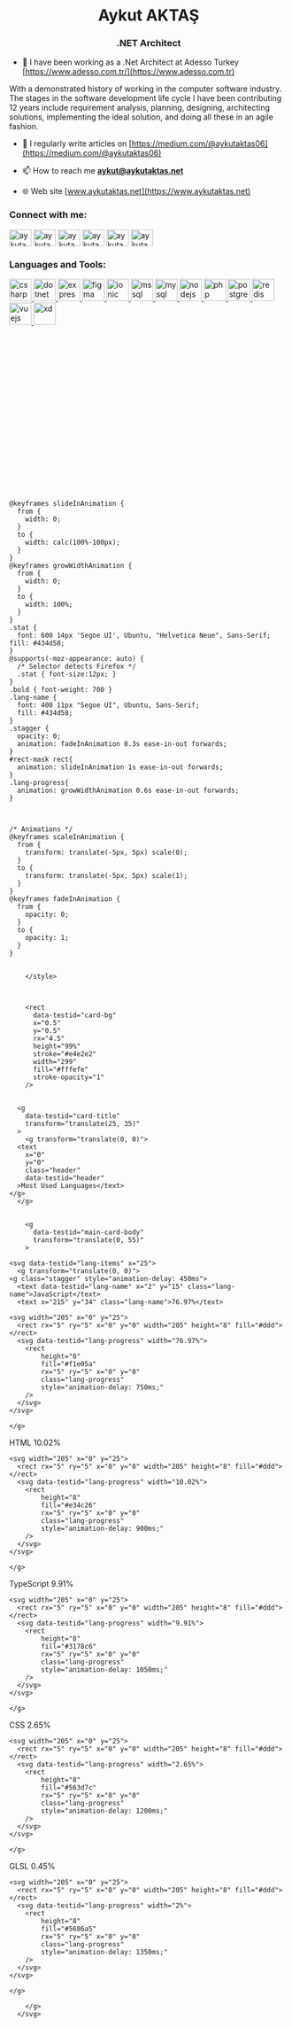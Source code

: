 <h1 align="center">Aykut AKTAŞ</h1>
<h3 align="center">.NET Architect</h3>

- 🔭 I have been working as a .Net Architect at Adesso Turkey [https://www.adesso.com.tr/](https://www.adesso.com.tr)

With a demonstrated history of working in the computer software industry. The stages in the software development life cycle I have been contributing 12 years include requirement analysis, planning, designing, architecting solutions, implementing the ideal solution, and doing all these in an agile fashion.

- 📝 I regularly write articles on [https://medium.com/@aykutaktas06](https://medium.com/@aykutaktas06)

- 📫 How to reach me **aykut@aykutaktas.net**

- 🌐 Web site [www.aykutaktas.net](https://www.aykutaktas.net)

<h3 align="left">Connect with me:</h3>
<p align="left">
<a href="https://www.linkedin.com/in/aykut-aktas" target="blank"><img align="center" src="https://cdn.jsdelivr.net/npm/simple-icons@3.0.1/icons/linkedin.svg" alt="aykutaktas" height="30" width="40" /></a>
<a href="https://www.facebook.com/aaykutaktas" target="blank"><img align="center" src="https://cdn.jsdelivr.net/npm/simple-icons@3.0.1/icons/facebook.svg" alt="aykutaktas" height="30" width="40" /></a>
<a href="https://twitter.com/Aykut__Aktas" target="blank"><img align="center" src="https://cdn.jsdelivr.net/npm/simple-icons@3.0.1/icons/twitter.svg" alt="aykutaktas" height="30" width="40" /></a>
<a href="https://www.instagram.com/ayk.aktas" target="blank"><img align="center" src="https://cdn.jsdelivr.net/npm/simple-icons@3.0.1/icons/instagram.svg" alt="aykutaktas" height="30" width="40" /></a>
<a href="https://www.youtube.com/c/AykutAktasGoogle" target="blank"><img align="center" src="https://cdn.jsdelivr.net/npm/simple-icons@3.0.1/icons/youtube.svg" alt="aykutaktas" height="30" width="40" /></a>
<a href="https://medium.com/@aykutaktas06" target="blank"><img align="center" src="https://cdn.jsdelivr.net/npm/simple-icons@3.0.1/icons/medium.svg" alt="aykutaktas" height="30" width="40" /></a>
</p>

<h3 align="left">Languages and Tools:</h3>
<p align="left"> <a href="https://www.w3schools.com/cs/" target="_blank"> <img src="https://raw.githubusercontent.com/devicons/devicon/master/icons/csharp/csharp-original.svg" alt="csharp" width="40" height="40"/> </a> <a href="https://dotnet.microsoft.com/" target="_blank"> <img src="https://raw.githubusercontent.com/devicons/devicon/master/icons/dot-net/dot-net-original-wordmark.svg" alt="dotnet" width="40" height="40"/> </a> <a href="https://expressjs.com" target="_blank"> <img src="https://raw.githubusercontent.com/devicons/devicon/master/icons/express/express-original-wordmark.svg" alt="express" width="40" height="40"/> </a> <a href="https://www.figma.com/" target="_blank"> <img src="https://www.vectorlogo.zone/logos/figma/figma-icon.svg" alt="figma" width="40" height="40"/> </a> <a href="https://ionicframework.com" target="_blank"> <img src="https://upload.wikimedia.org/wikipedia/commons/d/d1/Ionic_Logo.svg" alt="ionic" width="40" height="40"/> </a> <a href="https://www.microsoft.com/en-us/sql-server" target="_blank"> <img src="https://cdn.worldvectorlogo.com/logos/microsoft-sql-server.svg" alt="mssql" width="40" height="40"/> </a> <a href="https://www.mysql.com/" target="_blank"> <img src="https://raw.githubusercontent.com/devicons/devicon/master/icons/mysql/mysql-original-wordmark.svg" alt="mysql" width="40" height="40"/> </a> <a href="https://nodejs.org" target="_blank"> <img src="https://raw.githubusercontent.com/devicons/devicon/master/icons/nodejs/nodejs-original-wordmark.svg" alt="nodejs" width="40" height="40"/> </a> <a href="https://www.php.net" target="_blank"> <img src="https://raw.githubusercontent.com/devicons/devicon/master/icons/php/php-original.svg" alt="php" width="40" height="40"/> </a> <a href="https://www.postgresql.org" target="_blank"> <img src="https://raw.githubusercontent.com/devicons/devicon/master/icons/postgresql/postgresql-original-wordmark.svg" alt="postgresql" width="40" height="40"/> </a> <a href="https://redis.io" target="_blank"> <img src="https://raw.githubusercontent.com/devicons/devicon/master/icons/redis/redis-original-wordmark.svg" alt="redis" width="40" height="40"/> </a> <a href="https://vuejs.org/" target="_blank"> <img src="https://raw.githubusercontent.com/devicons/devicon/master/icons/vuejs/vuejs-original-wordmark.svg" alt="vuejs" width="40" height="40"/> </a> <a href="https://www.adobe.com/products/xd.html" target="_blank"> <img src="https://cdn.worldvectorlogo.com/logos/adobe-xd.svg" alt="xd" width="40" height="40"/> </a> </p>

 <svg
        width="300"
        height="285"
        viewBox="0 0 300 285"
        fill="none"
        xmlns="http://www.w3.org/2000/svg"
        role="img"
        aria-labelledby="descId"
      >
        <title id="titleId"></title>
        <desc id="descId"></desc>
        <style>
          .header {
            font: 600 18px 'Segoe UI', Ubuntu, Sans-Serif;
            fill: #2f80ed;
            animation: fadeInAnimation 0.8s ease-in-out forwards;
          }
          @supports(-moz-appearance: auto) {
            /* Selector detects Firefox */
            .header { font-size: 15.5px; }
          }
          
    @keyframes slideInAnimation {
      from {
        width: 0;
      }
      to {
        width: calc(100%-100px);
      }
    }
    @keyframes growWidthAnimation {
      from {
        width: 0;
      }
      to {
        width: 100%;
      }
    }
    .stat {
      font: 600 14px 'Segoe UI', Ubuntu, "Helvetica Neue", Sans-Serif; fill: #434d58;
    }
    @supports(-moz-appearance: auto) {
      /* Selector detects Firefox */
      .stat { font-size:12px; }
    }
    .bold { font-weight: 700 }
    .lang-name {
      font: 400 11px "Segoe UI", Ubuntu, Sans-Serif;
      fill: #434d58;
    }
    .stagger {
      opacity: 0;
      animation: fadeInAnimation 0.3s ease-in-out forwards;
    }
    #rect-mask rect{
      animation: slideInAnimation 1s ease-in-out forwards;
    }
    .lang-progress{
      animation: growWidthAnimation 0.6s ease-in-out forwards;
    }
    

          
    /* Animations */
    @keyframes scaleInAnimation {
      from {
        transform: translate(-5px, 5px) scale(0);
      }
      to {
        transform: translate(-5px, 5px) scale(1);
      }
    }
    @keyframes fadeInAnimation {
      from {
        opacity: 0;
      }
      to {
        opacity: 1;
      }
    }
  
          
        </style>

        

        <rect
          data-testid="card-bg"
          x="0.5"
          y="0.5"
          rx="4.5"
          height="99%"
          stroke="#e4e2e2"
          width="299"
          fill="#fffefe"
          stroke-opacity="1"
        />

        
      <g
        data-testid="card-title"
        transform="translate(25, 35)"
      >
        <g transform="translate(0, 0)">
      <text
        x="0"
        y="0"
        class="header"
        data-testid="header"
      >Most Used Languages</text>
    </g>
      </g>
    

        <g
          data-testid="main-card-body"
          transform="translate(0, 55)"
        >
          
    <svg data-testid="lang-items" x="25">
      <g transform="translate(0, 0)">
    <g class="stagger" style="animation-delay: 450ms">
      <text data-testid="lang-name" x="2" y="15" class="lang-name">JavaScript</text>
      <text x="215" y="34" class="lang-name">76.97%</text>
      
    <svg width="205" x="0" y="25">
      <rect rx="5" ry="5" x="0" y="0" width="205" height="8" fill="#ddd"></rect>
      <svg data-testid="lang-progress" width="76.97%">
        <rect
            height="8"
            fill="#f1e05a"
            rx="5" ry="5" x="0" y="0"
            class="lang-progress"
            style="animation-delay: 750ms;"
        />
      </svg>
    </svg>
  
    </g>
  </g><g transform="translate(0, 40)">
    <g class="stagger" style="animation-delay: 600ms">
      <text data-testid="lang-name" x="2" y="15" class="lang-name">HTML</text>
      <text x="215" y="34" class="lang-name">10.02%</text>
      
    <svg width="205" x="0" y="25">
      <rect rx="5" ry="5" x="0" y="0" width="205" height="8" fill="#ddd"></rect>
      <svg data-testid="lang-progress" width="10.02%">
        <rect
            height="8"
            fill="#e34c26"
            rx="5" ry="5" x="0" y="0"
            class="lang-progress"
            style="animation-delay: 900ms;"
        />
      </svg>
    </svg>
  
    </g>
  </g><g transform="translate(0, 80)">
    <g class="stagger" style="animation-delay: 750ms">
      <text data-testid="lang-name" x="2" y="15" class="lang-name">TypeScript</text>
      <text x="215" y="34" class="lang-name">9.91%</text>
      
    <svg width="205" x="0" y="25">
      <rect rx="5" ry="5" x="0" y="0" width="205" height="8" fill="#ddd"></rect>
      <svg data-testid="lang-progress" width="9.91%">
        <rect
            height="8"
            fill="#3178c6"
            rx="5" ry="5" x="0" y="0"
            class="lang-progress"
            style="animation-delay: 1050ms;"
        />
      </svg>
    </svg>
  
    </g>
  </g><g transform="translate(0, 120)">
    <g class="stagger" style="animation-delay: 900ms">
      <text data-testid="lang-name" x="2" y="15" class="lang-name">CSS</text>
      <text x="215" y="34" class="lang-name">2.65%</text>
      
    <svg width="205" x="0" y="25">
      <rect rx="5" ry="5" x="0" y="0" width="205" height="8" fill="#ddd"></rect>
      <svg data-testid="lang-progress" width="2.65%">
        <rect
            height="8"
            fill="#563d7c"
            rx="5" ry="5" x="0" y="0"
            class="lang-progress"
            style="animation-delay: 1200ms;"
        />
      </svg>
    </svg>
  
    </g>
  </g><g transform="translate(0, 160)">
    <g class="stagger" style="animation-delay: 1050ms">
      <text data-testid="lang-name" x="2" y="15" class="lang-name">GLSL</text>
      <text x="215" y="34" class="lang-name">0.45%</text>
      
    <svg width="205" x="0" y="25">
      <rect rx="5" ry="5" x="0" y="0" width="205" height="8" fill="#ddd"></rect>
      <svg data-testid="lang-progress" width="2%">
        <rect
            height="8"
            fill="#5686a5"
            rx="5" ry="5" x="0" y="0"
            class="lang-progress"
            style="animation-delay: 1350ms;"
        />
      </svg>
    </svg>
  
    </g>
  </g>
    </svg>
  
        </g>
      </svg>
